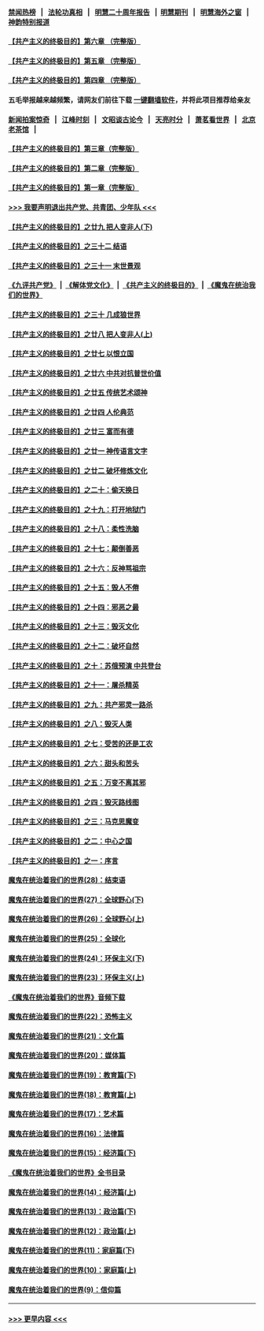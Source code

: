 #### [禁闻热榜](热点新闻.md?=0)  &nbsp;&nbsp;|&nbsp;&nbsp; [法轮功真相](https://github.com/gfw-breaker/truth/blob/master/README.md?=0) &nbsp;&nbsp;|&nbsp;&nbsp; [明慧二十周年报告](https://github.com/gfw-breaker/mh-reports/blob/master/README.md?=0) &nbsp;&nbsp;|&nbsp;&nbsp;[明慧期刊](https://github.com/gfw-breaker/mh-qikan) &nbsp;&nbsp;|&nbsp;&nbsp; [明慧海外之窗](https://github.com/gfw-breaker/mh-news/blob/master/README.md?=0) &nbsp;&nbsp;|&nbsp;&nbsp; [神韵特别报道](https://github.com/gfw-breaker/mh-news/blob/master/shenyun.md?=0)
#### [【共产主义的终极目的】第六章 （完整版）](../pages/nsc422/n11428913.md?t=03130731) 
#### [【共产主义的终极目的】第五章 （完整版）](../pages/nsc422/n11428912.md?t=03130731) 
#### [【共产主义的终极目的】第四章 （完整版）](../pages/nsc422/n11428907.md?t=03130731) 
#### 五毛举报越来越频繁，请网友们前往下载 [一键翻墙软件](https://github.com/gfw-breaker/ssr-accounts)，并将此项目推荐给亲友
#### [新闻拍案惊奇](https://github.com/gfw-breaker/banned-news/blob/master/pages/link4.md) &nbsp;&nbsp;|&nbsp;&nbsp; [江峰时刻](https://github.com/gfw-breaker/banned-news/blob/master/pages/link4.md) &nbsp;&nbsp;|&nbsp;&nbsp; [文昭谈古论今](https://github.com/gfw-breaker/banned-news/blob/master/pages/link4.md) &nbsp;&nbsp;|&nbsp;&nbsp; [天亮时分](https://github.com/gfw-breaker/banned-news/blob/master/pages/link4.md) &nbsp;&nbsp;|&nbsp;&nbsp; [萧茗看世界](https://github.com/gfw-breaker/banned-news/blob/master/pages/link4.md) &nbsp;&nbsp;|&nbsp;&nbsp; [北京老茶馆](https://github.com/gfw-breaker/banned-news/blob/master/pages/link4.md) &nbsp;&nbsp;|&nbsp;&nbsp; 
#### [【共产主义的终极目的】第三章（完整版）](../pages/nsc422/n11428848.md?t=03130731) 
#### [【共产主义的终极目的】第二章（完整版）](../pages/nsc422/n11428831.md?t=03130731) 
#### [【共产主义的终极目的】第一章（完整版）](../pages/nsc422/n11417651.md?t=03130731) 
#### [>>> 我要声明退出共产党、共青团、少年队 <<<](https://github.com/begood0513/goodnews/blob/master/quit/letter.md) 
#### [【共产主义的终极目的】之廿九 把人变非人(下)](../pages/nsc422/n11344140.md?t=03130731) 
#### [【共产主义的终极目的】之三十二 结语](../pages/nsc422/n11360535.md?t=03130731) 
#### [【共产主义的终极目的】之三十一 末世景观](../pages/nsc422/n11351129.md?t=03130731) 
#### [《九评共产党》](https://github.com/begood0513/9ping.md/blob/master/README.md) &nbsp;|&nbsp; [《解体党文化》](../../../../jtdwh.md/blob/master/README.md)  &nbsp;|&nbsp; [《共产主义的终极目的》](../../../../gczydzjmd.md/blob/master/README.md) &nbsp;|&nbsp; [《魔鬼在统治我们的世界》](../../../../mgztzwmdsj.md/blob/master/README.md) 
#### [【共产主义的终极目的】之三十 几成狼世界](../pages/nsc422/n11348280.md?t=03130731) 
#### [【共产主义的终极目的】之廿八 把人变非人(上)](../pages/nsc422/n11340492.md?t=03130731) 
#### [【共产主义的终极目的】之廿七 以恨立国](../pages/nsc422/n11336944.md?t=03130731) 
#### [【共产主义的终极目的】之廿六 中共对抗普世价值](../pages/nsc422/n11324785.md?t=03130731) 
#### [【共产主义的终极目的】之廿五 传统艺术颂神](../pages/nsc422/n11296396.md?t=03130731) 
#### [【共产主义的终极目的】之廿四 人伦典范](../pages/nsc422/n11296397.md?t=03130731) 
#### [【共产主义的终极目的】之廿三 富而有德](../pages/nsc422/n11283598.md?t=03130731) 
#### [【共产主义的终极目的】之廿一 神传语言文字](../pages/nsc422/n11263265.md?t=03130731) 
#### [【共产主义的终极目的】之廿二 破坏修炼文化](../pages/nsc422/n11245728.md?t=03130731) 
#### [【共产主义的终极目的】之二十：偷天换日](../pages/nsc422/n11238846.md?t=03130731) 
#### [【共产主义的终极目的】之十九：打开地狱门](../pages/nsc422/n11206376.md?t=03130731) 
#### [【共产主义的终极目的】之十八：柔性洗脑](../pages/nsc422/n11199994.md?t=03130731) 
#### [【共产主义的终极目的】之十七：颠倒善恶](../pages/nsc422/n11179782.md?t=03130731) 
#### [【共产主义的终极目的】之十六：反神骂祖宗](../pages/nsc422/n11166798.md?t=03130731) 
#### [【共产主义的终极目的】之十五：毁人不倦](../pages/nsc422/n11166792.md?t=03130731) 
#### [【共产主义的终极目的】之十四：邪恶之最](../pages/nsc422/n11150249.md?t=03130731) 
#### [【共产主义的终极目的】之十三：毁灭文化](../pages/nsc422/n11135227.md?t=03130731) 
#### [【共产主义的终极目的】之十二：破坏自然](../pages/nsc422/n11135214.md?t=03130731) 
#### [【共产主义的终极目的】之十：苏俄预演 中共登台](../pages/nsc422/n11118424.md?t=03130731) 
#### [【共产主义的终极目的】之十一：屠杀精英](../pages/nsc422/n11118442.md?t=03130731) 
#### [【共产主义的终极目的】之九：共产邪灵一路杀](../pages/nsc422/n11114139.md?t=03130731) 
#### [【共产主义的终极目的】之八：毁灭人类](../pages/nsc422/n11108503.md?t=03130731) 
#### [【共产主义的终极目的】之七：受苦的还是工农](../pages/nsc422/n11101809.md?t=03130731) 
#### [【共产主义的终极目的】之六：甜头和苦头](../pages/nsc422/n11096971.md?t=03130731) 
#### [【共产主义的终极目的】之五：万变不离其邪](../pages/nsc422/n11091285.md?t=03130731) 
#### [【共产主义的终极目的】之四：毁灭路线图](../pages/nsc422/n11086284.md?t=03130731) 
#### [【共产主义的终极目的】之三：马克思魔变](../pages/nsc422/n11061941.md?t=03130731) 
#### [【共产主义的终极目的】之二：中心之国](../pages/nsc422/n11047728.md?t=03130731) 
#### [【共产主义的终极目的】之一：序言](../pages/nsc422/n11086077.md?t=03130731) 
#### [魔鬼在统治着我们的世界(28)：结束语](../pages/nsc422/n10936246.md?t=03130731) 
#### [魔鬼在统治着我们的世界(27)：全球野心(下)](../pages/nsc422/n10928319.md?t=03130731) 
#### [魔鬼在统治着我们的世界(26)：全球野心(上)](../pages/nsc422/n10900318.md?t=03130731) 
#### [魔鬼在统治着我们的世界(25)：全球化](../pages/nsc422/n10788205.md?t=03130731) 
#### [魔鬼在统治着我们的世界(24)：环保主义(下)](../pages/nsc422/n10695307.md?t=03130731) 
#### [魔鬼在统治着我们的世界(23)：环保主义(上)](../pages/nsc422/n10688613.md?t=03130731) 
#### [《魔鬼在统治着我们的世界》音频下载](../pages/nsc422/n10635553.md?t=03130731) 
#### [魔鬼在统治着我们的世界(22)：恐怖主义](../pages/nsc422/n10614727.md?t=03130731) 
#### [魔鬼在统治着我们的世界(21)：文化篇](../pages/nsc422/n10597706.md?t=03130731) 
#### [魔鬼在统治着我们的世界(20)：媒体篇](../pages/nsc422/n10586579.md?t=03130731) 
#### [魔鬼在统治着我们的世界(19)：教育篇(下)](../pages/nsc422/n10564808.md?t=03130731) 
#### [魔鬼在统治着我们的世界(18)：教育篇(上)](../pages/nsc422/n10526970.md?t=03130731) 
#### [魔鬼在统治着我们的世界(17)：艺术篇](../pages/nsc422/n10499093.md?t=03130731) 
#### [魔鬼在统治着我们的世界(16)：法律篇](../pages/nsc422/n10485969.md?t=03130731) 
#### [魔鬼在统治着我们的世界(15)：经济篇(下)](../pages/nsc422/n10469975.md?t=03130731) 
#### [《魔鬼在统治着我们的世界》全书目录](../pages/nsc422/n10464261.md?t=03130731) 
#### [魔鬼在统治着我们的世界(14)：经济篇(上)](../pages/nsc422/n10457370.md?t=03130731) 
#### [魔鬼在统治着我们的世界(13)：政治篇(下)](../pages/nsc422/n10448270.md?t=03130731) 
#### [魔鬼在统治着我们的世界(12)：政治篇(上)](../pages/nsc422/n10444576.md?t=03130731) 
#### [魔鬼在统治着我们的世界(11)：家庭篇(下)](../pages/nsc422/n10440961.md?t=03130731) 
#### [魔鬼在统治着我们的世界(10)：家庭篇(上)](../pages/nsc422/n10435448.md?t=03130731) 
#### [魔鬼在统治着我们的世界(9)：信仰篇](../pages/nsc422/n10432159.md?t=03130731) 

----
#### [ >>> 更早内容 <<< ](../indexes/nsc422-earlier.md)
